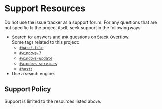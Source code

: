 # Support Resources

Do not use the issue tracker as a support forum. For any questions that are not specific to the project itself, seek support in the following ways:

- Search for answers and ask questions on [Stack Overflow](https://stackoverflow.com/questions).  
  Some tags related to this project:
  - <code><a href="https://stackoverflow.com/questions/tagged/batch-file?tab=Frequent">#batch-file</a></code>
  - <code><a href="https://stackoverflow.com/questions/tagged/windows-7?tab=Frequent">#windows-7</a></code>
  - <code><a href="https://stackoverflow.com/questions/tagged/windows-update?tab=Frequent">#windows-update</a></code>
  - <code><a href="https://stackoverflow.com/questions/tagged/windows-services?tab=Frequent">#windows-services</a></code>
  - <code><a href="https://stackoverflow.com/questions/tagged/hosts?tab=Frequent">#hosts</a></code>
- Use a search engine.

## Support Policy

Support is limited to the resources listed above.
